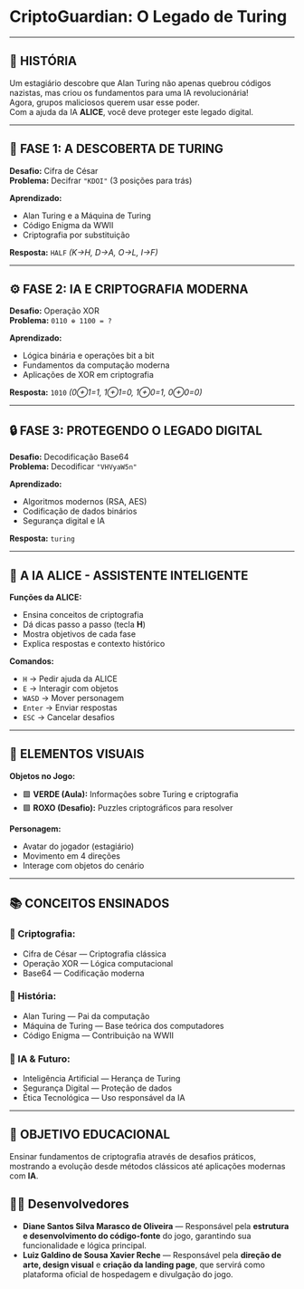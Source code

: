 # CriptoGuardian: O Legado de Turing

---

## 🧠 HISTÓRIA

Um estagiário descobre que Alan Turing não apenas quebrou códigos nazistas, mas criou os fundamentos para uma IA revolucionária!  
Agora, grupos maliciosos querem usar esse poder.  
Com a ajuda da IA **ALICE**, você deve proteger este legado digital.

---

## 🧩 FASE 1: A DESCOBERTA DE TURING

**Desafio:** Cifra de César  
**Problema:** Decifrar `"KDOI"` (3 posições para trás)

**Aprendizado:**

- Alan Turing e a Máquina de Turing
- Código Enigma da WWII
- Criptografia por substituição

**Resposta:** `HALF` _(K→H, D→A, O→L, I→F)_

---

## ⚙️ FASE 2: IA E CRIPTOGRAFIA MODERNA

**Desafio:** Operação XOR  
**Problema:** `0110 ⊕ 1100 = ?`

**Aprendizado:**

- Lógica binária e operações bit a bit
- Fundamentos da computação moderna
- Aplicações de XOR em criptografia

**Resposta:** `1010` _(0⊕1=1, 1⊕1=0, 1⊕0=1, 0⊕0=0)_

---

## 🔒 FASE 3: PROTEGENDO O LEGADO DIGITAL

**Desafio:** Decodificação Base64  
**Problema:** Decodificar `"VHVyaW5n"`

**Aprendizado:**

- Algoritmos modernos (RSA, AES)
- Codificação de dados binários
- Segurança digital e IA

**Resposta:** `turing`

---

## 🤖 A IA ALICE - ASSISTENTE INTELIGENTE

**Funções da ALICE:**

- Ensina conceitos de criptografia
- Dá dicas passo a passo (tecla **H**)
- Mostra objetivos de cada fase
- Explica respostas e contexto histórico

**Comandos:**

- `H` → Pedir ajuda da ALICE
- `E` → Interagir com objetos
- `WASD` → Mover personagem
- `Enter` → Enviar respostas
- `ESC` → Cancelar desafios

---

## 🎨 ELEMENTOS VISUAIS

**Objetos no Jogo:**

- 🟩 **VERDE (Aula):** Informações sobre Turing e criptografia
- 🟪 **ROXO (Desafio):** Puzzles criptográficos para resolver

**Personagem:**

- Avatar do jogador (estagiário)
- Movimento em 4 direções
- Interage com objetos do cenário

---

## 📚 CONCEITOS ENSINADOS

### 🔐 Criptografia:

- Cifra de César — Criptografia clássica
- Operação XOR — Lógica computacional
- Base64 — Codificação moderna

### 🧠 História:

- Alan Turing — Pai da computação
- Máquina de Turing — Base teórica dos computadores
- Código Enigma — Contribuição na WWII

### 🤖 IA & Futuro:

- Inteligência Artificial — Herança de Turing
- Segurança Digital — Proteção de dados
- Ética Tecnológica — Uso responsável da IA

---

## 🎯 OBJETIVO EDUCACIONAL

Ensinar fundamentos de criptografia através de desafios práticos,  
mostrando a evolução desde métodos clássicos até aplicações modernas com **IA**.

## 👩‍💻 Desenvolvedores

- **Diane Santos Silva Marasco de Oliveira** — Responsável pela **estrutura e desenvolvimento do código-fonte** do jogo, garantindo sua funcionalidade e lógica principal.
- **Luiz Galdino de Sousa Xavier Reche** — Responsável pela **direção de arte, design visual** e **criação da landing page**, que servirá como plataforma oficial de hospedagem e divulgação do jogo.
